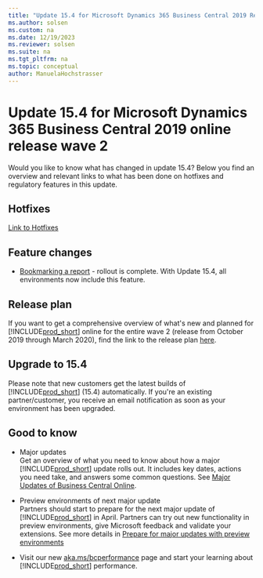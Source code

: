 ```yaml
---
title: "Update 15.4 for Microsoft Dynamics 365 Business Central 2019 Release Wave 2"
ms.author: solsen
ms.custom: na
ms.date: 12/19/2023
ms.reviewer: solsen
ms.suite: na
ms.tgt_pltfrm: na
ms.topic: conceptual
author: ManuelaHochstrasser
---
```


# Update 15.4 for Microsoft Dynamics 365 Business Central 2019 online release wave 2
Would you like to know what has changed in update 15.4? Below you find an overview and relevant links to what has been done on hotfixes and regulatory features in this update.

## Hotfixes
[Link to Hotfixes](https://support.microsoft.com/help/4538888)

## Feature changes
- [Bookmarking a report](/dynamics365-release-plan/2019wave2/dynamics365-business-central/add-links-navigation-menu) - rollout is complete. With Update 15.4, all environments now include this feature.

## Release plan
If you want to get a comprehensive overview of what's new and planned for [!INCLUDE[prod_short](../developer/includes/prod_short.md)] online for the entire wave 2 (release from October 2019 through March 2020), find the link to the release plan [here](/dynamics365-release-plan/2019wave2/dynamics365-business-central/planned-features). 

## Upgrade to 15.4
Please note that new customers get the latest builds of [!INCLUDE[prod_short](../developer/includes/prod_short.md)] (15.4) automatically. If you're an existing partner/customer, you receive an email notification as soon as your environment has been upgraded. 

## Good to know

- Major updates  
Get an overview of what you need to know about how a major [!INCLUDE[prod_short](../developer/includes/prod_short.md)] update rolls out. It includes key dates, actions you need take, and answers some common questions. See [Major Updates of Business Central Online](../administration/update-rollout-timeline.md). 

- Preview environments of next major update  
Partners should start to prepare for the next major update of [!INCLUDE[prod_short](../developer/includes/prod_short.md)] in April. Partners can try out new functionality in preview environments, give Microsoft feedback and validate your extensions. See more details in [Prepare for major updates with preview environments](../administration/preview-environments.md) 
    
- Visit our new [aka.ms/bcperformance](../performance/performance-overview.md) page and start your learning about [!INCLUDE[prod_short](../developer/includes/prod_short.md)] performance.